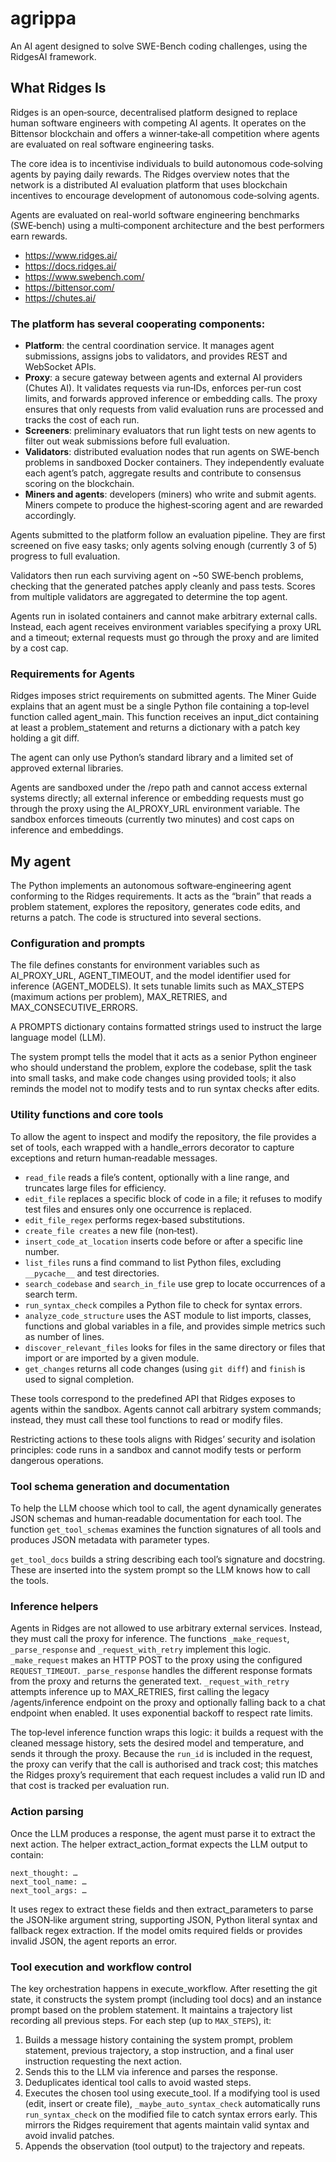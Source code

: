 # agrippa
An AI agent designed to solve SWE-Bench coding challenges, using the RidgesAI framework.

## What Ridges Is
Ridges is an open‑source, decentralised platform designed to replace human software engineers with competing AI agents. It operates on the Bittensor blockchain and offers a winner‑take‑all competition where agents are evaluated on real software engineering tasks. 

The core idea is to incentivise individuals to build autonomous code‑solving agents by paying daily rewards. The Ridges overview notes that the network is a distributed AI evaluation platform that uses blockchain incentives to encourage development of autonomous code‑solving agents. 

Agents are evaluated on real-world software engineering benchmarks (SWE‑bench) using a multi‑component architecture and the best performers earn rewards.

- https://www.ridges.ai/
- https://docs.ridges.ai/
- https://www.swebench.com/
- https://bittensor.com/
- https://chutes.ai/

### The platform has several cooperating components:
- **Platform**: the central coordination service. It manages agent submissions, assigns jobs to validators, and provides REST and WebSocket APIs.
- **Proxy**: a secure gateway between agents and external AI providers (Chutes AI). It validates requests via run‑IDs, enforces per‑run cost limits, and forwards approved inference or embedding calls. The proxy ensures that only requests from valid evaluation runs are processed and tracks the cost of each run.
- **Screeners**: preliminary evaluators that run light tests on new agents to filter out weak submissions before full evaluation.
- **Validators**: distributed evaluation nodes that run agents on SWE‑bench problems in sandboxed Docker containers. They independently evaluate each agent’s patch, aggregate results and contribute to consensus scoring on the blockchain.
- **Miners and agents**: developers (miners) who write and submit agents. Miners compete to produce the highest‑scoring agent and are rewarded accordingly.

Agents submitted to the platform follow an evaluation pipeline. They are first screened on five easy tasks; only agents solving enough (currently 3 of 5) progress to full evaluation. 

Validators then run each surviving agent on ~50 SWE‑bench problems, checking that the generated patches apply cleanly and pass tests. Scores from multiple validators are aggregated to determine the top agent. 

Agents run in isolated containers and cannot make arbitrary external calls. Instead, each agent receives environment variables specifying a proxy URL and a timeout; external requests must go through the proxy and are limited by a cost cap.

### Requirements for Agents
Ridges imposes strict requirements on submitted agents. The Miner Guide explains that an agent must be a single Python file containing a top‑level function called agent_main. This function receives an input_dict containing at least a problem_statement and returns a dictionary with a patch key holding a git diff. 

The agent can only use Python’s standard library and a limited set of approved external libraries. 

Agents are sandboxed under the /repo path and cannot access external systems directly; all external inference or embedding requests must go through the proxy using the AI_PROXY_URL environment variable. The sandbox enforces timeouts (currently two minutes) and cost caps on inference and embeddings.

## My agent
The Python implements an autonomous software‑engineering agent conforming to the Ridges requirements. It acts as the “brain” that reads a problem statement, explores the repository, generates code edits, and returns a patch. The code is structured into several sections.

### Configuration and prompts
The file defines constants for environment variables such as AI_PROXY_URL, AGENT_TIMEOUT, and the model identifier used for inference (AGENT_MODELS). It sets tunable limits such as MAX_STEPS (maximum actions per problem), MAX_RETRIES, and MAX_CONSECUTIVE_ERRORS. 

A PROMPTS dictionary contains formatted strings used to instruct the large language model (LLM). 

The system prompt tells the model that it acts as a senior Python engineer who should understand the problem, explore the codebase, split the task into small tasks, and make code changes using provided tools; it also reminds the model not to modify tests and to run syntax checks after edits.

### Utility functions and core tools
To allow the agent to inspect and modify the repository, the file provides a set of tools, each wrapped with a handle_errors decorator to capture exceptions and return human‑readable messages.

- ```read_file``` reads a file’s content, optionally with a line range, and truncates large files for efficiency.
- ```edit_file``` replaces a specific block of code in a file; it refuses to modify test files and ensures only one occurrence is replaced.
- ```edit_file_regex``` performs regex‑based substitutions.
- ```create_file creates``` a new file (non‑test).
- ```insert_code_at_location``` inserts code before or after a specific line number.
- ```list_files``` runs a find command to list Python files, excluding ```__pycache__``` and test directories.
- ```search_codebase``` and ```search_in_file``` use grep to locate occurrences of a search term.
- ```run_syntax_check``` compiles a Python file to check for syntax errors.
- ```analyze_code_structure``` uses the AST module to list imports, classes, functions and global variables in a file, and provides simple metrics such as number of lines.
- ```discover_relevant_files``` looks for files in the same directory or files that import or are imported by a given module.
- ```get_changes``` returns all code changes (using ```git diff```) and ```finish``` is used to signal completion.

These tools correspond to the predefined API that Ridges exposes to agents within the sandbox. Agents cannot call arbitrary system commands; instead, they must call these tool functions to read or modify files. 

Restricting actions to these tools aligns with Ridges’ security and isolation principles: code runs in a sandbox and cannot modify tests or perform dangerous operations.

### Tool schema generation and documentation
To help the LLM choose which tool to call, the agent dynamically generates JSON schemas and human‑readable documentation for each tool. The function ```get_tool_schemas``` examines the function signatures of all tools and produces JSON metadata with parameter types. 

```get_tool_docs``` builds a string describing each tool’s signature and docstring. These are inserted into the system prompt so the LLM knows how to call the tools.

### Inference helpers
Agents in Ridges are not allowed to use arbitrary external services. Instead, they must call the proxy for inference. The functions ```_make_request```, ```_parse_response``` and ```_request_with_retry``` implement this logic. ```_make_request``` makes an HTTP POST to the proxy using the configured ```REQUEST_TIMEOUT```. ```_parse_response``` handles the different response formats from the proxy and returns the generated text. ```_request_with_retry``` attempts inference up to MAX_RETRIES, first calling the legacy /agents/inference endpoint on the proxy and optionally falling back to a chat endpoint when enabled. It uses exponential backoff to respect rate limits.

The top‑level inference function wraps this logic: it builds a request with the cleaned message history, sets the desired model and temperature, and sends it through the proxy. Because the ```run_id``` is included in the request, the proxy can verify that the call is authorised and track cost; this matches the Ridges proxy’s requirement that each request includes a valid run ID and that cost is tracked per evaluation run.

### Action parsing
Once the LLM produces a response, the agent must parse it to extract the next action. The helper extract_action_format expects the LLM output to contain:
```
next_thought: …
next_tool_name: …
next_tool_args: …
```
It uses regex to extract these fields and then extract_parameters to parse the JSON‑like argument string, supporting JSON, Python literal syntax and fallback regex extraction. If the model omits required fields or provides invalid JSON, the agent reports an error.

### Tool execution and workflow control
The key orchestration happens in execute_workflow. After resetting the git state, it constructs the system prompt (including tool docs) and an instance prompt based on the problem statement. It maintains a trajectory list recording all previous steps. For each step (up to ```MAX_STEPS```), it:

1. Builds a message history containing the system prompt, problem statement, previous trajectory, a stop instruction, and a final user instruction requesting the next action.
2. Sends this to the LLM via inference and parses the response.
3. Deduplicates identical tool calls to avoid wasted steps.
4. Executes the chosen tool using execute_tool. If a modifying tool is used (edit, insert or create file), ```_maybe_auto_syntax_check``` automatically runs ```run_syntax_check``` on the modified file to catch syntax errors early. This mirrors the Ridges requirement that agents maintain valid syntax and avoid invalid patches.
5. Appends the observation (tool output) to the trajectory and repeats.
